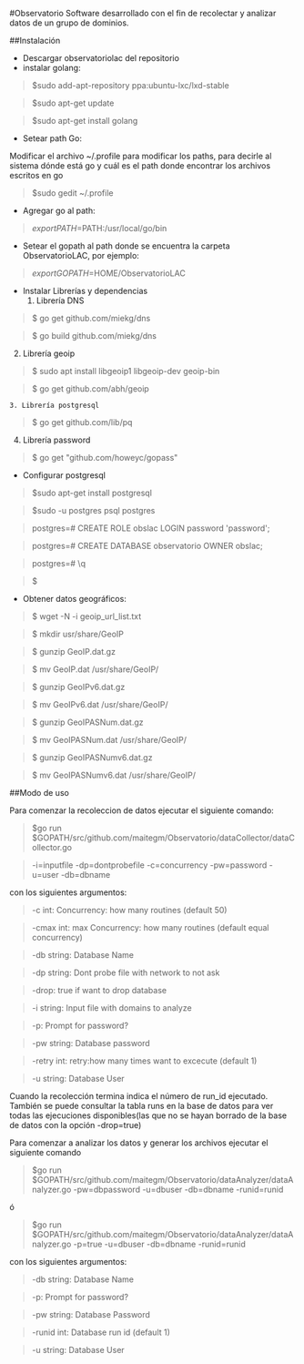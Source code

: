 #Observatorio
Software desarrollado con el fin de recolectar y analizar datos de un grupo de dominios.


##Instalación

 - Descargar observatoriolac del repositorio
 - instalar golang:

> $sudo add-apt-repository ppa:ubuntu-lxc/lxd-stable

> $sudo apt-get update

> $sudo apt-get install golang

 - Setear path Go:

Modificar el archivo ~/.profile para modificar los paths, para decirle al sistema dónde está go y cuál es el path donde encontrar los archivos escritos en go

>$sudo gedit ~/.profile

 - Agregar go al path:

>$export PATH=$PATH:/usr/local/go/bin

 - Setear el gopath al path donde se encuentra la carpeta
   ObservatorioLAC, por ejemplo:

>$export GOPATH=$HOME/ObservatorioLAC

- Instalar Librerías y dependencias
	1. Librería DNS

>$ go get github.com/miekg/dns

>$ go build github.com/miekg/dns

2. Librería geoip

>$ sudo apt install libgeoip1 libgeoip-dev geoip-bin

>$ go get github.com/abh/geoip

	3. Librería postgresql

>$ go get github.com/lib/pq

4. Librería password

>$ go get "github.com/howeyc/gopass"


- Configurar postgresql

>$sudo apt-get install postgresql

>$sudo -u postgres psql postgres

>    postgres=# CREATE ROLE obslac LOGIN password 'password';

>    postgres=# CREATE DATABASE observatorio OWNER obslac;

>    postgres=# \q

>$

- Obtener datos geográficos:

>$ wget -N -i geoip_url_list.txt

>$ mkdir usr/share/GeoIP

>$ gunzip GeoIP.dat.gz

>$ mv GeoIP.dat /usr/share/GeoIP/

>$ gunzip GeoIPv6.dat.gz

>$ mv GeoIPv6.dat /usr/share/GeoIP/

>$ gunzip GeoIPASNum.dat.gz

>$ mv GeoIPASNum.dat /usr/share/GeoIP/

>$ gunzip GeoIPASNumv6.dat.gz

>$ mv GeoIPASNumv6.dat /usr/share/GeoIP/


##Modo de uso

Para comenzar la recoleccion de datos ejecutar el siguiente comando:

>\$go run $GOPATH/src/github.com/maitegm/Observatorio/dataCollector/dataCollector.go

> -i=inputfile -dp=dontprobefile -c=concurrency -pw=password -u=user -db=dbname


con los siguientes argumentos:

 > -c int: Concurrency: how many routines (default 50)

 > -cmax int: max Concurrency: how many routines (default equal concurrency)

 > -db string: Database Name

 > -dp string:         Dont probe file with network to not ask

 > -drop:         true if want to drop database

 > -i string:         Input file with domains to analyze

 > -p:         Prompt for password?

 > -pw string:         Database password

 > -retry int:         retry:how many times want to excecute (default 1)

 > -u string:         Database User



Cuando la recolección termina indica el número de run_id ejecutado. También se puede consultar la tabla runs en la base de datos para ver todas las ejecuciones disponibles(las que no se hayan borrado de la base de datos con la opción -drop=true)


Para comenzar a analizar los datos y generar los archivos ejecutar el siguiente comando

>\$go run $GOPATH/src/github.com/maitegm/Observatorio/dataAnalyzer/dataAnalyzer.go -pw=dbpassword -u=dbuser -db=dbname -runid=runid

ó

>\$go run \$GOPATH/src/github.com/maitegm/Observatorio/dataAnalyzer/dataAnalyzer.go -p=true -u=dbuser -db=dbname -runid=runid

con los siguientes argumentos:

>-db string:         Database Name

>-p:         Prompt for password?

>-pw string:         Database Password

>-runid int:         Database run id (default 1)

>-u string:         Database User



